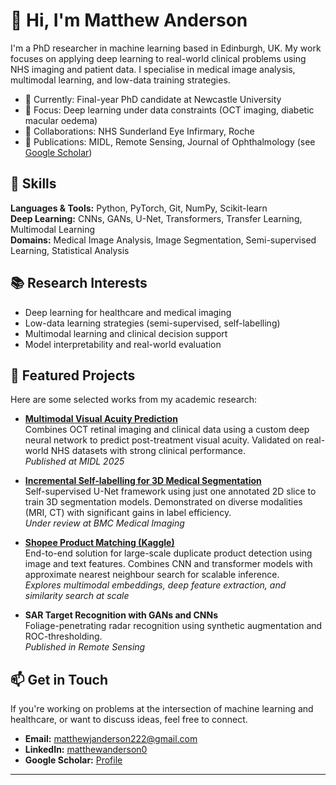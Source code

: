 # 👋 Hi, I'm Matthew Anderson

I'm a PhD researcher in machine learning based in Edinburgh, UK. My work focuses on applying deep learning to real-world clinical problems using NHS imaging and patient data. I specialise in medical image analysis, multimodal learning, and low-data training strategies.

- 🔬 Currently: Final-year PhD candidate at Newcastle University
- 🧠 Focus: Deep learning under data constraints (OCT imaging, diabetic macular oedema)
- 🏥 Collaborations: NHS Sunderland Eye Infirmary, Roche
- 📝 Publications: MIDL, Remote Sensing, Journal of Ophthalmology (see [Google Scholar](https://scholar.google.com/citations?user=3PXeB9wAAAAJ&hl=en))

## 🔧 Skills

**Languages & Tools:** Python, PyTorch, Git, NumPy, Scikit-learn  
**Deep Learning:** CNNs, GANs, U-Net, Transformers, Transfer Learning, Multimodal Learning  
**Domains:** Medical Image Analysis, Image Segmentation, Semi-supervised Learning, Statistical Analysis

## 📚 Research Interests

- Deep learning for healthcare and medical imaging
- Low-data learning strategies (semi-supervised, self-labelling)
- Multimodal learning and clinical decision support
- Model interpretability and real-world evaluation

## 📌 Featured Projects

Here are some selected works from my academic research:

- **[Multimodal Visual Acuity Prediction](https://github.com/muanderson/VA_MM_DL)**  
  Combines OCT retinal imaging and clinical data using a custom deep neural network to predict post-treatment visual acuity. Validated on real-world NHS datasets with strong clinical performance.  
  _Published at MIDL 2025_

- **[Incremental Self-labelling for 3D Medical Segmentation](https://github.com/muanderson/Incremental2D-SelfLabel3D)**  
  Self-supervised U-Net framework using just one annotated 2D slice to train 3D segmentation models. Demonstrated on diverse modalities (MRI, CT) with significant gains in label efficiency.  
  _Under review at BMC Medical Imaging_

- **[Shopee Product Matching (Kaggle)](https://github.com/muanderson/shopee-product-matching)**  
  End-to-end solution for large-scale duplicate product detection using image and text features. Combines CNN and transformer models with approximate nearest neighbour search for scalable inference.  
  _Explores multimodal embeddings, deep feature extraction, and similarity search at scale_

- **SAR Target Recognition with GANs and CNNs**  
  Foliage-penetrating radar recognition using synthetic augmentation and ROC-thresholding.  
  _Published in Remote Sensing_

## 📫 Get in Touch

If you're working on problems at the intersection of machine learning and healthcare, or want to discuss ideas, feel free to connect.

- **Email:** matthewjanderson222@gmail.com  
- **LinkedIn:** [matthewanderson0](https://www.linkedin.com/in/matthewanderson0)  
- **Google Scholar:** [Profile](https://scholar.google.com/citations?user=3PXeB9wAAAAJ&hl=en)

---

